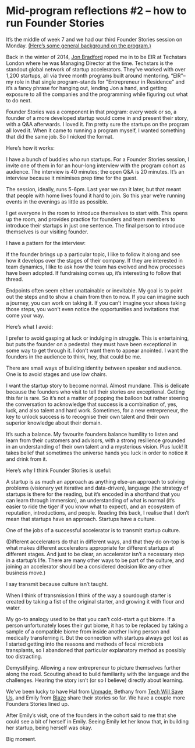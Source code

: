 # Mid-program reflections #2 – how to run Founder Stories

It’s the middle of week 7 and we had our third Founder Stories session on
Monday. [(Here’s some general background on the
program.)](http://interconnected.org/home/2018/03/21/reflections-1)

Back in the winter of 2014, [Jon Bradford](https://jd.me) roped me in to be
EIR at Techstars London where he was Managing Director at the time. Techstars
is the standout global network of startup accelerators. They’ve worked with
over 1,200 startups, all via three month programs built around mentoring.
“EIR”–my role in that single program–stands for "Entrepreneur in Residence"
and it’s a fancy phrase for hanging out, lending Jon a hand, and getting
exposure to all the companies and the programming while figuring out what to
do next.

Founder Stories was a component in that program: every week or so, a founder
of a more developed startup would come in and present their story, with a Q&A
afterwards. I loved it. I’m pretty sure the startups on the program all loved
it. When it came to running a program myself, I wanted something that did the
same job. So I nicked the format.

Here’s how it works:

I have a bunch of buddies who run startups. For a Founder Stories session, I
invite one of them in for an hour-long interview with the program cohort as
audience. The interview is 40 minutes; the open Q&A is 20 minutes. It’s an
interview because it minimises prep time for the guest.

The session, ideally, runs 5-6pm. Last year we ran it later, but that meant
that people with home lives found it hard to join. So this year we’re running
events in the evenings as little as possible.

I get everyone in the room to introduce themselves to start with. This opens
up the room, and provides practice for founders and team members to introduce
their startups in just one sentence. The final person to introduce themselves
is our visiting founder.

I have a pattern for the interview:

If the founder brings up a particular topic, I like to follow it along and see
how it develops over the stages of their company. If they are interested in
team dynamics, I like to ask how the team has evolved and how processes have
been adopted. If fundraising comes up, it’s interesting to follow that thread.

Endpoints often seem either unattainable or inevitable. My goal is to point
out the steps and to show a chain from then to now. If you can imagine such a
journey, you can work on taking it. If you can’t imagine your shoes taking
those steps, you won’t even notice the opportunities and invitations that come
your way.

Here’s what I avoid:

I prefer to avoid gasping at luck or indulging in struggle. This is
entertaining, but puts the founder on a pedestal: they must have been
exceptional in some way to get through it. I don’t want them to appear
anointed. I want the founders in the audience to think, hey, that could be me.

There are small ways of building identity between speaker and audience. One is
to avoid stages and use low chairs.

I want the startup story to become normal. Almost mundane. This is delicate
because the founders who visit to tell their stories _are_ exceptional.
Getting this far is rare. So it’s not a matter of popping the balloon but
rather steering the conversation to acknowledge that success is a combination
of, yes, luck, and also talent and hard work. Sometimes, for a new
entrepreneur, the key to unlock success is to recognise their own talent and
their own superior knowledge about their domain.

It’s such a balance. My favourite founders balance humility to listen and
learn from their customers and advisors, with a strong resilience grounded in
an understanding of their own talent and a mysterious vision. Plus luck! It
takes belief that sometimes the universe hands you luck in order to notice it
and drink from it.

Here’s why I think Founder Stories is useful:

A startup is as much an approach as anything else–an approach to solving
problems (visionary yet iterative and data-driven), language (the strategy of
startups is there for the reading, but it’s encoded in a shorthand that you
can learn through immersion), an understanding of what is normal (it’s easier
to ride the tiger if you know what to expect), and an ecosystem of reputation,
introductions, and people. Reading this back, I realise that I don’t mean that
startups have an approach. Startups have a culture.

One of the jobs of a successful accelerator is to transmit startup culture.

(Different accelerators do that in different ways, and that they do on-top is
what makes different accelerators appropriate for different startups at
different stages. And just to be clear, an accelerator isn’t a necessary step
in a startup’s life. There are many other ways to be part of the culture, and
joining an accelerator should be a considered decision like any other business
move.)

I say transmit because culture isn’t taught.

When I think of transmission I think of the way a sourdough starter is created
by taking a fist of the original starter, and growing it with flour and water.

My go-to analogy used to be that you can’t cold-start a gut biome. If a person
unfortunately loses their gut biome, it has to be replaced by taking a sample
of a compatible biome from inside another living person and medically
transferring it. But the connection with startups always got lost as I started
getting into the reasons and methods of fecal microbiota transplants, so I
abandoned that particular explanatory method as possibly too distracting.

Demystifying. Allowing a new entrepreneur to picture themselves further along
the road. Scouting ahead to build familiarity with the language and the
challenges. Hearing the story isn’t (or so I believe) directly about learning.

We’ve been lucky to have Hal from [Unmade](https://www.unmade.com), Bethany
from [Tech Will Save Us](https://www.techwillsaveus.com), and Emily from
[Blaze](https://blaze.cc) share their stories so far. We have a couple more
Founders Stories lined up.

After Emily’s visit, one of the founders in the cohort said to me that she
could see a bit of herself in Emily. Seeing Emily let her know that, in
building her startup, being herself was okay.

Big moment.
